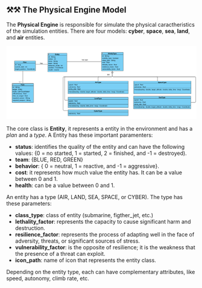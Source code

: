 ## ⚒️⚒️ The Physical Engine Model

The **Physical Engine** is responsible for simulate the physical caractheristics of the simulation entities. There are four models: **cyber**, **space**, **sea**, **land**, and **air** entities.    

<img src="resources/img/physical_engine.png" alt="Physical Engine Model" width="600">

The core class is **Entity**, it represents a entity in the environment and has a _plan_ and a _type_. A Entity has these important paramenters:
- **status**: identifies the quality of the entity and can have the following values: {0 = no started, 1 = started, 2 = finished, and -1 = destroyed).
- **team**: {BLUE, RED, GREEN}
- **behavior**: { 0 = neutral, 1  = reactive, and -1 = aggressive}.
- **cost**: it represents how much value the entity has. It can be a value between 0 and 1.
- **health**: can be a value between 0 and 1.

An entity has a type (AIR, LAND, SEA, SPACE, or CYBER). The type has these parameters:
- **class_type**: class of entity (submarine, figther_jet, etc.)
- **lethality_factor**: represents the capacity to cause significant harm and destruction.
- **resilience_factor**: represents the process of adapting well in the face of adversity,  threats, or significant sources of stress.
- **vulnerability_factor**:  is the opposite of resilience; it is the weakness that the presence of a threat can exploit. 
- **icon_path**: name of icon that represents the entity class.

Depending on the entity type, each can have complementary attributes, like speed, autonomy, climb rate, etc.
